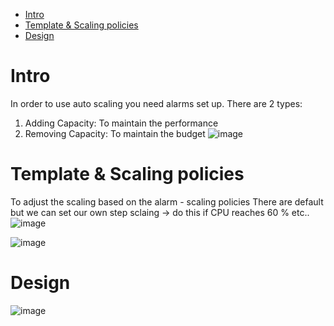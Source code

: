 - [Intro](#intro)
- [Template & Scaling policies](#template-&-scaling-policies)
- [Design](#design)


# Intro
In order to use auto scaling you need alarms set up.
There are 2 types:
1. Adding Capacity: To maintain the performance 
2. Removing Capacity: To maintain the budget
![image](https://github.com/Keeriiim/Vagrant/assets/117115289/6e77c58d-f55c-462f-9a24-c1da50eec17a)  




# Template & Scaling policies
To adjust the scaling based on the alarm - scaling policies
There are default but we can set our own step sclaing -> do this if CPU reaches 60 % etc..
![image](https://github.com/Keeriiim/Vagrant/assets/117115289/b5b8bd37-7b7e-4935-81a0-f516d45040d7)  

![image](https://github.com/Keeriiim/Vagrant/assets/117115289/db217fad-bb1b-4e73-8d6d-8e223816670a)  



# Design
![image](https://github.com/Keeriiim/Vagrant/assets/117115289/543e4c89-bf5a-4d88-a5d2-3dded58288e5)


